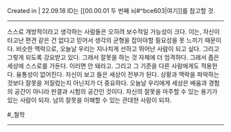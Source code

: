 Created in | 22.09.18
ID는 [[00.00.01 두 번째 뇌#^bce603|여기]]를 참고할 것.

---
스스로 개방적이라고 생각하는 사람들은 오히려 보수적일 가능성이 크다. 이는, 자신이 타고난 편견 같은 건 없다고 믿어서 생각의 균형을 잡아야할 필요성을 못 느끼기 때문이다.
비슷한 맥락으로, 오늘날 우리는 지나치게 선하고 뛰어난 사람이 되고 싶다. 그리고 그렇게 되도록 강요받고 있다. 그래서 잘못을 하는 것 자체에 더 엄격하다. 그래서 좁은 세상에 스스로를 가둔다. 이러면 안 돼라고.
그리고 그 기준을 다른 사람에게도 적용한다. 융통성이 없어진다. 자신이 보고 들은 세상이 전부가 된다. 상황과 맥락을 파악하는 것보다 잘못을 저질렀는지 아닌지가 더 중요하다. 오늘날 우리에게 세상은 배움과 경험의 공간이 아니라 판결과 시험의 공간인 것이다.
자신의 잘못을 마주할 수 있는 용기가 있는 사람이 되자.
남의 잘못을 이해할 수 있는 관대한 사람이 되자.

#_철학 

---
